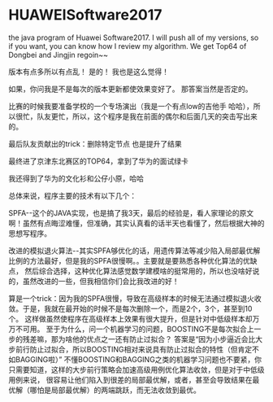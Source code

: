 # HUAWEISoftware2017
the java program of Huawei Software2017. I will push all of my versions, so if you want, you can know how I review my algorithm. 
We get Top64 of Dongbei and Jingjin regoin~~

版本有点多所以有点乱！
是的！
我也是这么觉得！

如果，你问我是不是每次的版本更新都使效果变好了。
那答案当然是否定的。

比赛的时候我要准备学校的一个专场演出（我是一个有点low的吉他手 哈哈），所以很忙，队友更忙，所以，这个程序是我在前面的偶尔和后面几天的突击写出来的。

最后队友贡献出的trick：删除特定节点 也是提升了结果

最终进了京津东北赛区的TOP64，拿到了华为的面试绿卡

我还得到了华为的文化衫和公仔小原，哈哈

总体来说，程序主要的技术有以下几个：

SPFA--这个的JAVA实现，也是搞了我3天，最后的经验是，看人家理论的原文啊！虽然有点晦涩难懂，但准确，其实认真看的话半天也看懂了，然后根据大神的思想写程序。

改进的模拟退火算法--其实SPFA够优化的话，用遗传算法等减少陷入局部最优解比例的方法最好，但是我的SPFA很慢啊。。主要就是要熟悉各种优化算法的优缺点，
                  然后综合选择，这种优化算法感觉数学建模啥的挺常用的，所以也没啥好说的，虽然改进的一些，但我相信你们会比我改进的好！
                  
算是一个trick：因为我的SPFA很慢，导致在高级样本的时候无法通过模拟退火收敛。于是，我就在最开始的时候不是每次删除一个，而是2个，3个，甚至到10个。
              这样做虽然使程序在高级样本上效果有很大提升，但是针对中低级样本却万万不可用。
              至于为什么，问一个机器学习的问题，BOOSTING不是每次拟合上一步的残差嘛，那为啥他的优点之一还有防止过拟合？
              答案是“因为小步逼近会比大步前行防止过拟合，所以BOOSTING相对来说具有防止过拟合的特性（但肯定不如BAGGING啦）”
              不懂BOOSTING和BAGGING之类的机器学习问题也不要紧，你只需要知道，这样的大步前行策略会加速高级用例优化算法收敛，但是对于中低级用例来说，
              很容易让他们陷入到很差的局部最优解，或者，甚至会导致结果在最优解（哪怕是局部最优解）的两端跳跃，而无法收敛到最优。
